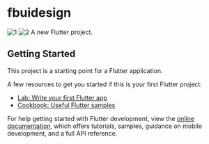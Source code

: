 # fbuidesign
![1](https://user-images.githubusercontent.com/52097871/229333855-77d879ad-1a04-443a-a4e9-ec275803dbe6.jpg)
![2](https://user-images.githubusercontent.com/52097871/229333862-ee362691-463f-4a55-8422-1b62b751ade6.jpg)
A new Flutter project.

## Getting Started

This project is a starting point for a Flutter application.

A few resources to get you started if this is your first Flutter project:

- [Lab: Write your first Flutter app](https://docs.flutter.dev/get-started/codelab)
- [Cookbook: Useful Flutter samples](https://docs.flutter.dev/cookbook)

For help getting started with Flutter development, view the
[online documentation](https://docs.flutter.dev/), which offers tutorials,
samples, guidance on mobile development, and a full API reference.
